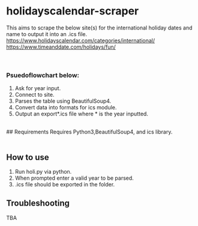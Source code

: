 # holidayscalendar-scraper

This aims to scrape the below site(s) for the international holiday dates and name to output it into an .ics file.<br>
https://www.holidayscalendar.com/categories/international/<br>
https://www.timeanddate.com/holidays/fun/<br>
<br>
<br>
### Psuedoflowchart below:<br>
1. Ask for year input.<br>
2. Connect to site.<br>
3. Parses the table using BeautifulSoup4.<br>
4. Convert data into formats for ics module.<br>
5. Output an export*.ics file where * is the year inputted.<br>
<br>
## Requirements
Requires Python3,BeautifulSoup4, and ics library.<br>
<br>

## How to use
1. Run holi.py via python.<br>
2. When prompted enter a valid year to be parsed.<br>
3. .ics file should be exported in the folder.<br>

## Troubleshooting
TBA
<br>



